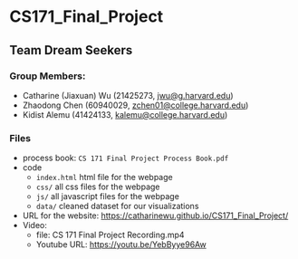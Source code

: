 # CS171_Final_Project

## Team Dream Seekers

### Group Members: 
 - Catharine (Jiaxuan) Wu (21425273, jwu@g.harvard.edu)
 - Zhaodong Chen (60940029, zchen01@college.harvard.edu)
 - Kidist Alemu (41424133, kalemu@college.harvard.edu)


### Files
- process book: `CS 171 Final Project Process Book.pdf`
- code
    - `index.html` html file for the webpage
    - `css/` all css files for the webpage
    - `js/` all javascript files for the webpage
    - `data/` cleaned dataset for our visualizations
- URL for the website: https://catharinewu.github.io/CS171_Final_Project/
- Video:
    - file: CS 171 Final Project Recording.mp4
    - Youtube URL: https://youtu.be/YebByye96Aw